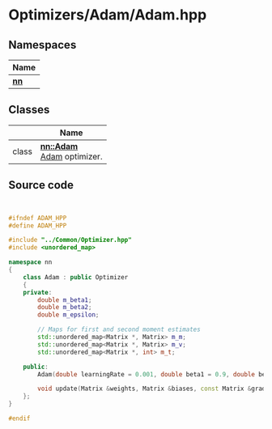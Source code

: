 # Optimizers/Adam/Adam.hpp



## Namespaces

| Name           |
| -------------- |
| **[nn](../Namespaces/namespacenn.md)**  |

## Classes

|                | Name           |
| -------------- | -------------- |
| class | **[nn::Adam](../Classes/classnn_1_1_adam.md)** <br>[Adam]() optimizer.  |




## Source code

```cpp


#ifndef ADAM_HPP
#define ADAM_HPP

#include "../Common/Optimizer.hpp"
#include <unordered_map>

namespace nn
{
    class Adam : public Optimizer
    {
    private:
        double m_beta1;   
        double m_beta2;   
        double m_epsilon; 

        // Maps for first and second moment estimates
        std::unordered_map<Matrix *, Matrix> m_m; 
        std::unordered_map<Matrix *, Matrix> m_v; 
        std::unordered_map<Matrix *, int> m_t;    

    public:
        Adam(double learningRate = 0.001, double beta1 = 0.9, double beta2 = 0.999, double epsilon = 1e-8);

        void update(Matrix &weights, Matrix &biases, const Matrix &gradWeights, const Matrix &gradBiases) override;
    };
}

#endif
```
